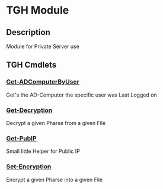 ﻿---
Module Name: TGH
Module Guid: cbfaeb46-020e-49b9-9c4c-5d9c0b90a995
Download Help Link: https://www.github.com/Kaimodo/TGH/release/TGH/docs/TGH.md
Help Version: 0.0.2
Locale: en-US
---

# TGH Module
## Description
Module for Private Server use

## TGH Cmdlets
### [Get-ADComputerByUser](Get-ADComputerByUser.md)
Get's the AD-Computer the specific user was Last Logged on

### [Get-Decryption](Get-Decryption.md)
Decrypt a given Pharse from a given File

### [Get-PubIP](Get-PubIP.md)
Small little Helper for Public IP

### [Set-Encryption](Set-Encryption.md)
Encrypt a given Pharse into a given File



